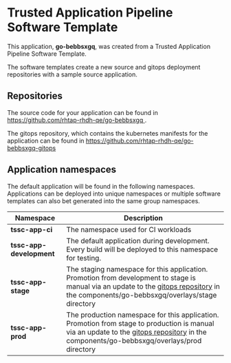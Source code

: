# Trusted Application Pipeline Software Template

This application, **go-bebbsxgq**, was created from a Trusted Application Pipeline Software Template.

The software templates create a new source and gitops deployment repositories with a sample source application. 

## Repositories

The source code for your application can be found in [https://github.com/rhtap-rhdh-qe/go-bebbsxgq ](https://github.com/rhtap-rhdh-qe/go-bebbsxgq ).
 
The gitops repository, which contains the kubernetes manifests for the application can be found in 
[https://github.com/rhtap-rhdh-qe/go-bebbsxgq-gitops ](https://github.com/rhtap-rhdh-qe/go-bebbsxgq-gitops ) 

## Application namespaces 

The default application will be found in the following namespaces. Applications can be deployed into unique namespaces or multiple software templates can also bet generated into the same group namespaces.  

|  Namespace   |  Description   |  
| -------- | -------- |
| **tssc-app-ci** | The namespace used for CI workloads |
| **tssc-app-development** | The default application during development. Every build will be deployed to this namespace for testing. |
| **tssc-app-stage** | The staging namespace for this application. Promotion from development to stage is manual via an update to the [gitops repository](https://github.com/rhtap-rhdh-qe/go-bebbsxgq-gitops ) in the components/go-bebbsxgq/overlays/stage directory |
| **tssc-app-prod** | The production namespace for this application. Promotion from stage to production is manual via an update to the [gitops repository](https://github.com/rhtap-rhdh-qe/go-bebbsxgq-gitops ) in the components/go-bebbsxgq/overlays/prod directory |